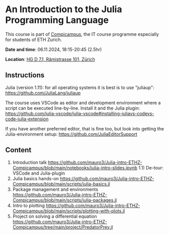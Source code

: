# An Introduction to the Julia Programming Language

This course is part of [Compicampus](https://ethz.ch/staffnet/en/it-services/catalogue/support-training/it-training/compicampus/details.10605o.html), the IT course programme especially for students of ETH Zurich.

__Date and time__: 06.11.2024, 18:15-20:45 (2.5hr)

__Location__: [HG D 7.1, Rämistrasse 101, Zürich](https://ethz.ch/en/campus/access/zentrum.html)

## Instructions

Julia (version 1.11): for all operating systems it is best is to use
"juliaup":
https://github.com/JuliaLang/juliaup

The course uses VSCode as editor and development environment where a
script can be executed line-by-line. Install it and the Julia plugin:
https://github.com/julia-vscode/julia-vscode#installing-juliavs-codevs-code-julia-extension

If you have another preferred editor, that is fine too, but look into
getting the Julia-environment setup:
https://github.com/JuliaEditorSupport

## Content
1) Introduction talk https://github.com/mauro3/Julia-intro-ETHZ-Compicampus/blob/main/notebooks/julia-intro-slides.ipynb
1.1) De-tour: VSCode and Julia-plugin
3) Julia basics hands-on https://github.com/mauro3/Julia-intro-ETHZ-Compicampus/blob/main/scripts/julia-basics.jl
4) Package management and environments https://github.com/mauro3/Julia-intro-ETHZ-Compicampus/blob/main/scripts/julia-packages.jl
5) Intro to plotting https://github.com/mauro3/Julia-intro-ETHZ-Compicampus/blob/main/scripts/plotting-with-plots.jl
6) Project on solving a differential equation https://github.com/mauro3/Julia-intro-ETHZ-Compicampus/tree/main/project/PredatorPrey.jl
